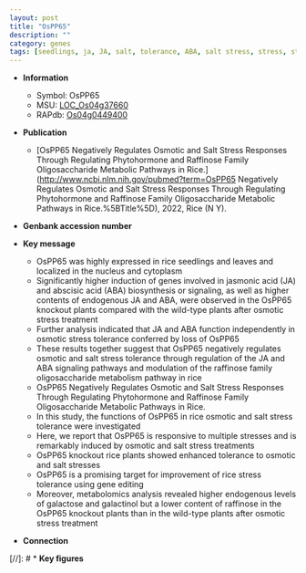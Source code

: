 ```yaml
---
layout: post
title: "OsPP65"
description: ""
category: genes
tags: [seedlings, ja, JA, salt, tolerance, ABA, salt stress, stress, stress tolerance, cytoplasm, nucleus, abscisic acid, jasmonic, jasmonic acid, phytohormone,  ABA , stress response, osmotic stress,  ja ]
---
```


* **Information**  
    + Symbol: OsPP65  
    + MSU: [LOC_Os04g37660](http://rice.uga.edu/cgi-bin/ORF_infopage.cgi?orf=LOC_Os04g37660)  
    + RAPdb: [Os04g0449400](http://rapdb.dna.affrc.go.jp/viewer/gbrowse_details/irgsp1?name=Os04g0449400)  

* **Publication**  
    + [OsPP65 Negatively Regulates Osmotic and Salt Stress Responses Through Regulating Phytohormone and Raffinose Family Oligosaccharide Metabolic Pathways in Rice.](http://www.ncbi.nlm.nih.gov/pubmed?term=OsPP65 Negatively Regulates Osmotic and Salt Stress Responses Through Regulating Phytohormone and Raffinose Family Oligosaccharide Metabolic Pathways in Rice.%5BTitle%5D), 2022, Rice (N Y).

* **Genbank accession number**  

* **Key message**  
    + OsPP65 was highly expressed in rice seedlings and leaves and localized in the nucleus and cytoplasm
    + Significantly higher induction of genes involved in jasmonic acid (JA) and abscisic acid (ABA) biosynthesis or signaling, as well as higher contents of endogenous JA and ABA, were observed in the OsPP65 knockout plants compared with the wild-type plants after osmotic stress treatment
    + Further analysis indicated that JA and ABA function independently in osmotic stress tolerance conferred by loss of OsPP65
    + These results together suggest that OsPP65 negatively regulates osmotic and salt stress tolerance through regulation of the JA and ABA signaling pathways and modulation of the raffinose family oligosaccharide metabolism pathway in rice
    + OsPP65 Negatively Regulates Osmotic and Salt Stress Responses Through Regulating Phytohormone and Raffinose Family Oligosaccharide Metabolic Pathways in Rice.
    + In this study, the functions of OsPP65 in rice osmotic and salt stress tolerance were investigated
    + Here, we report that OsPP65 is responsive to multiple stresses and is remarkably induced by osmotic and salt stress treatments
    + OsPP65 knockout rice plants showed enhanced tolerance to osmotic and salt stresses
    + OsPP65 is a promising target for improvement of rice stress tolerance using gene editing
    + Moreover, metabolomics analysis revealed higher endogenous levels of galactose and galactinol but a lower content of raffinose in the OsPP65 knockout plants than in the wild-type plants after osmotic stress treatment

* **Connection**  

[//]: # * **Key figures**  


